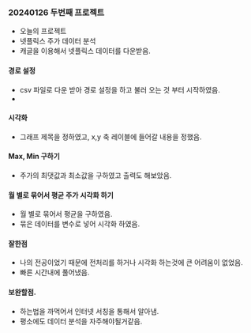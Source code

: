 ### 20240126 두번째 프로젝트 
- 오늘의 프로젝트 
- 넷플릭스 주가 데이터 분석
- 캐글을 이용해서 넷플릭스 데이터를 다운받음.
#### 경로 설정
- csv 파일로 다운 받아 경로 설정을 하고 불러 오는 것 부터 시작하였음.
- 
#### 시각화
- 그래프 제목을 정하였고, x,y 축 레이블에 들어갈 내용을 정했음.

#### Max, Min 구하기
- 주가의 최댓값과 최소값을 구하였고 출력도 해보았음.

#### 월 별로 묶어서 평균 주가 시각화 하기
- 월 별로 묶어서 평균을 구하였음.
- 묶은 데이터를 변수로 넣어 시각화 하였음.



#### 잘한점
- 나의 전공이었기 때문에 전처리를 하거나 시각화 하는것에 큰 어려움이 없었음.
- 빠른 시간내에 풀어냈음.


#### 보완할점.
- 하는법을 까먹어서 인터넷 서칭을 통해서 알아냄.
- 평소에도 데이터 분석을 자주해야될거같음.